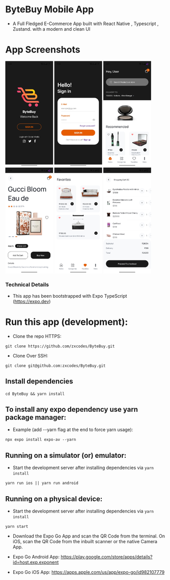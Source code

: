 # ByteBuy Mobile App

- A Full Fledged E-Commerce App built with React Native , Typescript , Zustand. with a modern and clean UI

# App Screenshots
<p align="left">
  <img src = "https://github.com/Jahinislit/ByteBuy/blob/main/assets/798ea788-70da-4ee2-be4a-d242f46ac0da.jpg" width="150' alt ="Welcome">
  <img src = "https://github.com/Jahinislit/ByteBuy/blob/main/assets/507ed542-6a89-4b51-b33d-2523993863c3.jpg" width="150" alt="Login">
  <img src="https://github.com/Jahinislit/ByteBuy/blob/main/assets/d36ec13b-d680-4dfe-99b5-6ae089d12368.jpg" width="150" alt="Home">
  <img src="https://github.com/Jahinislit/ByteBuy/blob/main/assets/1d57e3a5-77ff-4b04-abfd-9c25d432ea9c.jpg" width="150" alt="Product Details">
  <img src="https://github.com/Jahinislit/ByteBuy/blob/main/assets/cd636468-93b2-4159-8be0-c329507e85cc.jpg" width="150" alt="Fav">
  <img src="https://github.com/Jahinislit/ByteBuy/blob/main/assets/51b8283b-20cc-4598-b054-6abf93a203fb.jpg" width="150" alt="Cart">
</p>

### Technical Details

- This app has been bootstrapped with Expo TypeScript (https://expo.dev)

# Run this app (development):

- Clone the repo HTTPS:

```
git clone https://github.com/zxcodes/ByteBuy.git

```

- Clone Over SSH:

```
git clone git@github.com:zxcodes/ByteBuy.git
```

## Install dependencies

```
cd ByteBuy && yarn install
```

## To install any expo dependency use yarn package manager:

- Example (add --yarn flag at the end to force yarn usage):

```
npx expo install expo-av --yarn
```

## Running on a simulator (or) emulator:

- Start the development server after installing dependencies via `yarn install`

```
yarn run ios || yarn run android
```

## Running on a physical device:

- Start the development server after installing dependencies via `yarn install`

```
yarn start
```

- Download the Expo Go App and scan the QR Code from the terminal. On iOS, scan the QR Code from the inbuilt scanner or the native Camera App.

- Expo Go Android App: https://play.google.com/store/apps/details?id=host.exp.exponent

- Expo Go iOS App: https://apps.apple.com/us/app/expo-go/id982107779
